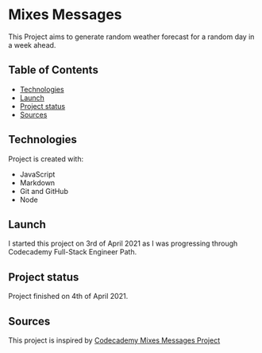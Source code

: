 # Mixes Messages

This Project aims to generate random weather forecast for a random day in a week ahead.

## Table of Contents

* [Technologies](#technologies)
* [Launch](#launch)
* [Project status](#project-status)
* [Sources](#sources)

## Technologies

Project is created with:
* JavaScript
* Markdown
* Git and GitHub
* Node

## Launch

I started this project on 3rd of April 2021 as I was progressing through Codecademy Full-Stack Engineer Path.

## Project status

Project finished on 4th of April 2021.

## Sources

This project is inspired by [Codecademy Mixes Messages Project](https://www.codecademy.com/paths/full-stack-engineer-career-path/tracks/fscp-javascript-syntax-portfolio-project/modules/fscp-mixed-messages/kanban_projects/mixed-messages)